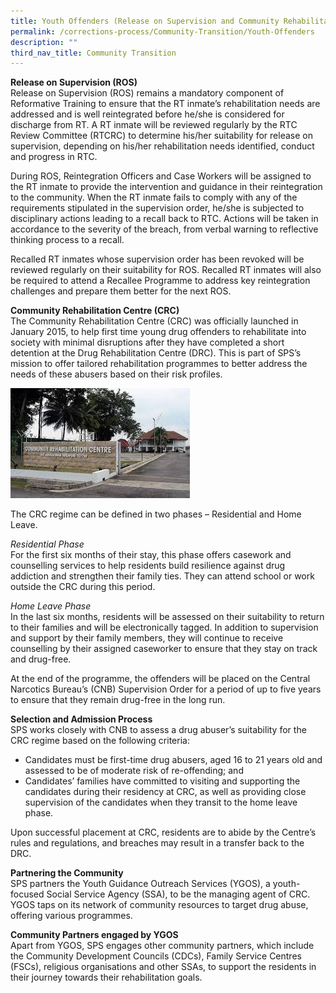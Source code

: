 ```yaml
---
title: Youth Offenders (Release on Supervision and Community Rehabilitation Centre)
permalink: /corrections-process/Community-Transition/Youth-Offenders
description: ""
third_nav_title: Community Transition
---
```

**Release on Supervision (ROS)**<br>
Release on Supervision (ROS) remains a mandatory component of Reformative Training to ensure that the RT inmate’s rehabilitation needs are addressed and is well reintegrated before he/she is considered for discharge from RT. A RT inmate will be reviewed regularly by the RTC Review Committee (RTCRC) to determine his/her suitability for release on supervision, depending on his/her rehabilitation needs identified, conduct and progress in RTC.

During ROS, Reintegration Officers and Case Workers will be assigned to the RT inmate to provide the intervention and guidance in their reintegration to the community. When the RT inmate fails to comply with any of the requirements stipulated in the supervision order, he/she is subjected to disciplinary actions leading to a recall back to RTC. Actions will be taken in accordance to the severity of the breach, from verbal warning to reflective thinking process to a recall.

Recalled RT inmates whose supervision order has been revoked will be reviewed regularly on their suitability for ROS. Recalled RT inmates will also be required to attend a Recallee Programme to address key reintegration challenges and prepare them better for the next ROS.

**Community Rehabilitation Centre (CRC)**<br>
The Community Rehabilitation Centre (CRC) was officially launched in January 2015, to help first time young drug offenders to rehabilitate into society with minimal disruptions after they have completed a short detention at the Drug Rehabilitation Centre (DRC). This is part of SPS’s mission to offer tailored rehabilitation programmes to better address the needs of these abusers based on their risk profiles.

![](/images/Rehabilitation/CRC.jpg)

The CRC regime can be defined in two phases – Residential and Home Leave.

*Residential Phase* <br>
For the first six months of their stay, this phase offers casework and counselling services to help residents build resilience against drug addiction and strengthen their family ties. They can attend school or work outside the CRC during this period. 

*Home Leave Phase* <br>
In the last six months, residents will be assessed on their suitability to return to their families and will be electronically tagged. In addition to supervision and support by their family members, they will continue to receive counselling by their assigned caseworker to ensure that they stay on track and drug-free. 

At the end of the programme, the offenders will be placed on the Central Narcotics Bureau’s (CNB) Supervision Order for a period of up to five years to ensure that they remain drug-free in the long run. 

**Selection and Admission Process** <br>
SPS works closely with CNB to assess a drug abuser’s suitability for the CRC regime based on the following criteria: 

* Candidates must be first-time drug abusers, aged 16 to 21 years old and assessed to be of moderate risk of re-offending; and 
* Candidates’ families have committed to visiting and supporting the candidates during their residency at CRC, as well as providing close supervision of the candidates when they transit to the home leave phase. 

Upon successful placement at CRC, residents are to abide by the Centre’s rules and regulations, and breaches may result in a transfer back to the DRC. 

**Partnering the Community**<br>
SPS partners the Youth Guidance Outreach Services (YGOS), a youth-focused Social Service Agency (SSA), to be the managing agent of CRC. YGOS taps on its network of community resources to target drug abuse, offering various programmes.

**Community Partners engaged by YGOS**<br> 
Apart from YGOS, SPS engages other community partners, which include the Community Development Councils (CDCs), Family Service Centres (FSCs), religious organisations and other SSAs, to support the residents in their journey towards their rehabilitation goals.